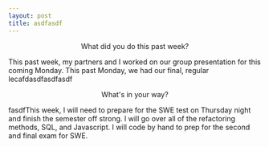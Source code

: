```yaml
---
layout: post
title: asdfasdf
---
```


<p align="center"> What did you do this past week? </p>
This past week, my partners and I worked on our group presentation for this coming Monday. This past Monday, we had our final, regular lecafdasdfasdfasdf

<p align="center"> What's in your way? </p>
fasdfThis week, I will need to prepare for the SWE test on Thursday night and finish the semester off strong. I will go over all of the refactoring methods, SQL, and Javascript. I will code by hand to prep for the second and final exam for SWE.


